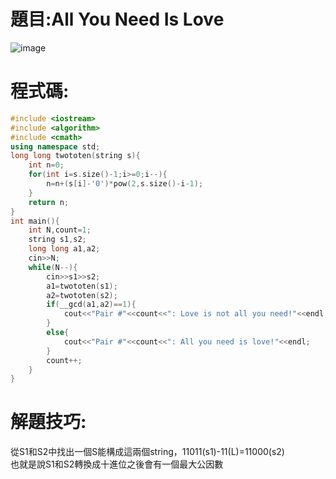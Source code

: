 # 題目:All You Need Is Love 
![image](https://github.com/HoChenYu/Programming-practice/assets/63805851/2ac79793-d625-425d-a850-818d873fd7cc)
# 程式碼:
````C++
#include <iostream>
#include <algorithm>
#include <cmath>
using namespace std;
long long twototen(string s){
	int n=0;
	for(int i=s.size()-1;i>=0;i--){
		n=n+(s[i]-'0')*pow(2,s.size()-i-1);
	}
	return n;
}
int main(){
	int N,count=1;
	string s1,s2;
	long long a1,a2;
	cin>>N;
	while(N--){
		cin>>s1>>s2;
		a1=twototen(s1);
		a2=twototen(s2);
		if(__gcd(a1,a2)==1){
			cout<<"Pair #"<<count<<": Love is not all you need!"<<endl;
		}
		else{
			cout<<"Pair #"<<count<<": All you need is love!"<<endl;
		}
		count++;
	}
}
````
# 解題技巧:
從S1和S2中找出一個S能構成這兩個string，11011(s1)-11(L)=11000(s2)  
也就是說S1和S2轉換成十進位之後會有一個最大公因數
